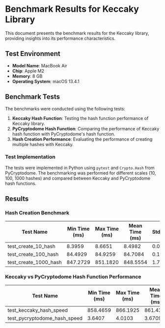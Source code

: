 # Benchmark Results for Keccaky Library

This document presents the benchmark results for the Keccaky library, providing insights into its performance characteristics.

## Test Environment

- **Model Name**: MacBook Air
- **Chip**: Apple M2
- **Memory**: 8 GB
- **Operating System**: macOS 13.4.1

## Benchmark Tests

The benchmarks were conducted using the following tests:

1. **Keccaky Hash Function**: Testing the hash function performance of Keccaky library.
2. **PyCryptodome Hash Function**: Comparing the performance of Keccaky hash function with PyCryptodome's hash function.
3. **Hash Creation Performance**: Evaluating the performance of creating multiple hashes with Keccaky.

### Test Implementation

The tests were implemented in Python using `pytest` and `Crypto.Hash` from PyCryptodome.
The benchmarking was performed for different scales (10, 100, 1000 hashes) and compared between Keccaky and PyCryptodome hash functions.

## Results

### Hash Creation Benchmark

| Test Name             | Min Time (ms) | Max Time (ms) | Mean Time (ms) | StdDev | Median Time (ms) | IQR    | Outliers | OPS      | Rounds | Iterations |
| --------------------- | ------------- | ------------- | -------------- | ------ | ---------------- | ------ | -------- | -------- | ------ | ---------- |
| test_create_10_hash   | 8.3959        | 8.6651        | 8.4982         | 0.0490 | 8.4882           | 0.0572 | 33;3     | 117.6722 | 116    | 1          |
| test_create_100_hash  | 84.4929       | 84.9259       | 84.7084        | 0.1344 | 84.6931          | 0.2027 | 4;0      | 11.8052  | 12     | 1          |
| test_create_1000_hash | 847.2729      | 851.1820      | 848.5554       | 1.7237 | 847.5971         | 2.6027 | 1;0      | 1.1785   | 5      | 1          |

### Keccaky vs PyCryptodome Hash Function Performance

| Test Name                    | Min Time (ms) | Max Time (ms) | Mean Time (ms) | StdDev | Median Time (ms) | IQR    | Outliers | OPS      | Rounds | Iterations |
| ---------------------------- | ------------- | ------------- | -------------- | ------ | ---------------- | ------ | -------- | -------- | ------ | ---------- |
| test_keccaky_hash_speed      | 858.4659      | 866.1925      | 861.4367       | 3.1592 | 861.4287         | 4.7179 | 1;0      | 1.1609   | 5      | 1          |
| test_pycryptodome_hash_speed | 3.6407        | 4.0103        | 3.6709         | 0.0367 | 3.6611           | 0.0177 | 17;20    | 272.4092 | 174    | 1          |
